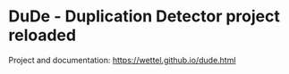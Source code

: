 # DuDe - Duplication Detector project reloaded

Project and documentation: https://wettel.github.io/dude.html

